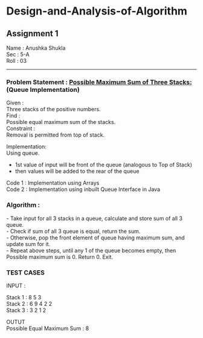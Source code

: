# Design-and-Analysis-of-Algorithm
<h2> Assignment 1 </h2>

Name : Anushka Shukla <br>
Sec  : 5-A <br>
Roll : 03 <br>

<hr>

<h3> Problem Statement : <u> Possible Maximum Sum of Three Stacks:</u> (Queue Implementation) </h3>

Given : <br>
  Three stacks of the positive numbers. <br>
Find : <br>
  Possible equal maximum sum of the stacks. <br>
Constraint : <br>
  Removal is permitted from top of stack. <br>

Implementation: <br>
  Using queue.<br>
<ul>
<li> 1st value of input will be front of the queue (analogous to Top of Stack) </li>
<li> then values will be added to the rear of the queue </li>
</ul>

Code 1 : Implementation using Arrays<br>
Code 2 : Implementation using inbuilt Queue Interface in Java<br>



<h3>Algorithm :</h3>
      - Take input for all 3 stacks in a queue, calculate and store sum of all 3 queue.<br>
      - Check if sum of all 3 queue is equal, return the sum.<br>
      - Otherwise, pop the front element of queue having maximum sum, and update sum for it.<br>
      - Repeat above steps, until any 1 of the queue becomes empty, then Possible maximum sum is 0. Return 0. Exit.<br>



<h3> TEST CASES </h3>

INPUT : 

Stack 1 : 8 5 3 <br>
Stack 2 : 6 9 4 2 2 <br>
Stack 3 : 3 2 1 2 <br>

OUTUT <br>
Possible Equal Maximum Sum : 8<br>


